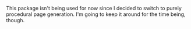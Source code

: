 
This package isn't being used for now since I decided to switch to purely 
procedural page generation.  I'm going to keep it around for the time 
being, though.


